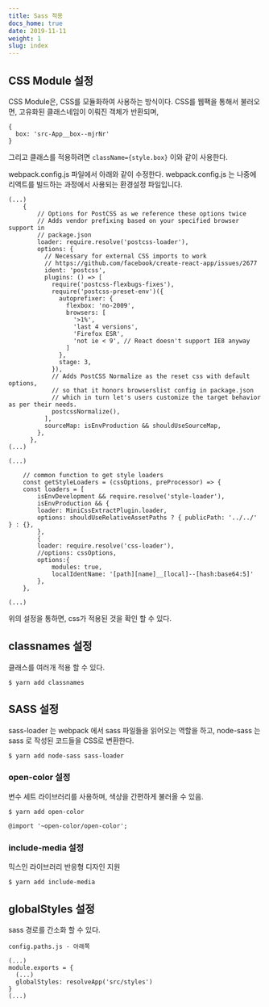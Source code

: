 ```yaml
---
title: Sass 적용
docs_home: true
date: 2019-11-11
weight: 1
slug: index
---
```


## CSS Module 설정

CSS Module은, CSS를 모듈화하여 사용하는 방식이다.
CSS를 웹팩을 통해서 불러오면, 고유화된 클래스네임이 이뤄진 객체가 반환되며, 
```
{
  box: 'src-App__box--mjrNr'
}
```
그리고 클래스를 적용하려면 `className={style.box}` 이와 같이 사용한다.


webpack.config.js 파일에서 아래와 같이 수정한다.
webpack.config.js 는 나중에 리액트를 빌드하는 과정에서 사용되는 환경설정 파일입니다.

```
(...)
    {
        // Options for PostCSS as we reference these options twice
        // Adds vendor prefixing based on your specified browser support in
        // package.json
        loader: require.resolve('postcss-loader'),
        options: {
          // Necessary for external CSS imports to work
          // https://github.com/facebook/create-react-app/issues/2677
          ident: 'postcss',
          plugins: () => [
            require('postcss-flexbugs-fixes'),
            require('postcss-preset-env')({
              autoprefixer: {
                flexbox: 'no-2009',
                browsers: [
                  '>1%',
                  'last 4 versions',
                  'Firefox ESR',
                  'not ie < 9', // React doesn't support IE8 anyway
                ]
              },
              stage: 3,
            }),
            // Adds PostCSS Normalize as the reset css with default options,
            // so that it honors browserslist config in package.json
            // which in turn let's users customize the target behavior as per their needs.
            postcssNormalize(),
          ],
          sourceMap: isEnvProduction && shouldUseSourceMap,
        },
      },
(...)
```

```
(...)

    // common function to get style loaders
    const getStyleLoaders = (cssOptions, preProcessor) => {
    const loaders = [
        isEnvDevelopment && require.resolve('style-loader'),
        isEnvProduction && {
        loader: MiniCssExtractPlugin.loader,
        options: shouldUseRelativeAssetPaths ? { publicPath: '../../' } : {},
        },
        {
        loader: require.resolve('css-loader'),
        //options: cssOptions,
        options:{
            modules: true,
            localIdentName: '[path][name]__[local]--[hash:base64:5]'
        },
    },

(...)
```

위의 설정을 통하면, css가 적용된 것을 확인 할 수 있다.

## classnames 설정
클래스를 여러개 적용 할 수 있다.
```
$ yarn add classnames
```

## SASS 설정

sass-loader 는 webpack 에서 sass 파일들을 읽어오는 역할을 하고, node-sass 는 sass 로 작성된 코드들을 CSS로 변환한다.

```
$ yarn add node-sass sass-loader
```


### open-color 설정

변수 세트 라이브러리를 사용하며,
색상을 간편하게 불러올 수 있음.

```
$ yarn add open-color
```

```
@import '~open-color/open-color';
```

### include-media 설정

믹스인 라이브러리 반응형 디자인 지원

```
$ yarn add include-media
```


## globalStyles 설정
sass 경로를 간소화 할 수 있다.

```
config.paths.js - 아래쪽

(...)
module.exports = {
  (...)
  globalStyles: resolveApp('src/styles')
}
(...)
```
